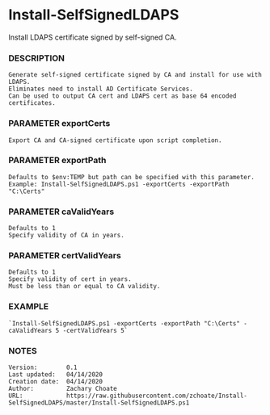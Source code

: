 # Install-SelfSignedLDAPS
Install LDAPS certificate signed by self-signed CA.

### DESCRIPTION
    Generate self-signed certificate signed by CA and install for use with LDAPS.
    Eliminates need to install AD Certificate Services.
    Can be used to output CA cert and LDAPS cert as base 64 encoded certificates.
### PARAMETER exportCerts
    Export CA and CA-signed certificate upon script completion.
### PARAMETER exportPath
    Defaults to $env:TEMP but path can be specified with this parameter.
    Example: Install-SelfSignedLDAPS.ps1 -exportCerts -exportPath "C:\Certs"
### PARAMETER caValidYears
    Defaults to 1
    Specify validity of CA in years.
### PARAMETER certValidYears
    Defaults to 1
    Specify validity of cert in years.
    Must be less than or equal to CA validity.
### EXAMPLE
    `Install-SelfSignedLDAPS.ps1 -exportCerts -exportPath "C:\Certs" -caValidYears 5 -certValidYears 5`
### NOTES
    Version:        0.1
    Last updated:   04/14/2020
    Creation date:  04/14/2020
    Author:         Zachary Choate
    URL:            https://raw.githubusercontent.com/zchoate/Install-SelfSignedLDAPS/master/Install-SelfSignedLDAPS.ps1

